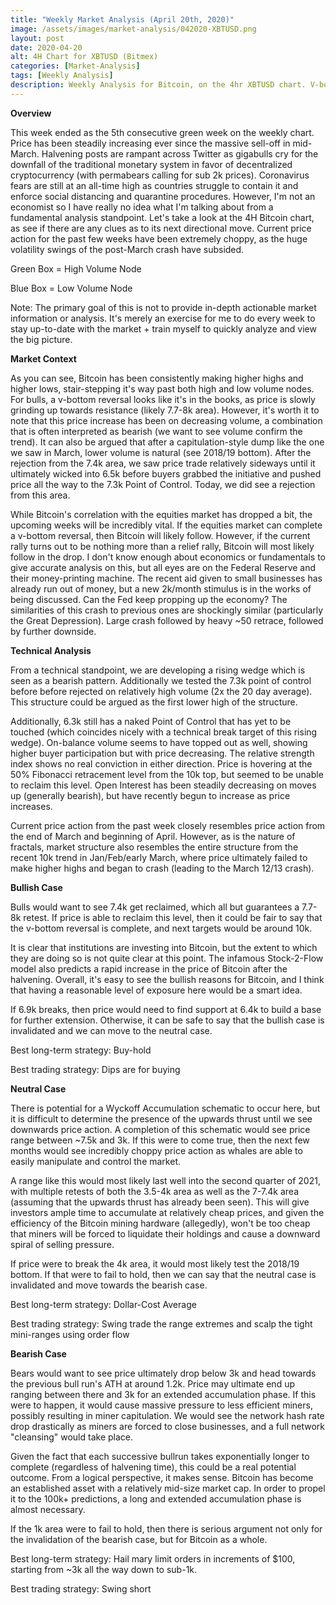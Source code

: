 ```yaml
---
title: "Weekly Market Analysis (April 20th, 2020)"
image: /assets/images/market-analysis/042020-XBTUSD.png
layout: post
date: 2020-04-20
alt: 4H Chart for XBTUSD (Bitmex)
categories: [Market-Analysis]
tags: [Weekly Analysis]
description: Weekly Analysis for Bitcoin, on the 4hr XBTUSD chart. V-bottom reversal? Or is this just a relief rally before real capitulation?
---
```


**Overview**

This week ended as the 5th consecutive green week on the weekly chart. Price has been steadily increasing ever since the massive sell-off in mid-March. Halvening posts are rampant across Twitter as gigabulls cry for the downfall of the traditional monetary system in favor of decentralized cryptocurrency (with permabears calling for sub 2k prices). Coronavirus fears are still at an all-time high as countries struggle to contain it and enforce social distancing and quarantine procedures. However, I'm not an economist so I have really no idea what I'm talking about from a fundamental analysis standpoint. Let's take a look at the 4H Bitcoin chart, as see if there are any clues as to its next directional move. Current price action for the past few weeks have been extremely choppy, as the huge volatility swings of the post-March crash have subsided.

Green Box = High Volume Node

Blue Box = Low Volume Node

Note: The primary goal of this is not to provide in-depth actionable market information or analysis. It's merely an exercise for me to do every week to stay up-to-date with the market + train myself to quickly analyze and view the big picture.

**Market Context**

As you can see, Bitcoin has been consistently making higher highs and higher lows, stair-stepping it's way past both high and low volume nodes. For bulls, a v-bottom reversal looks like it's in the books, as price is slowly grinding up towards resistance (likely 7.7-8k area). However, it's worth it to note that this price increase has been on decreasing volume, a combination that is often interpreted as bearish (we want to see volume confirm the trend). It can also be argued that after a capitulation-style dump like the one we saw in March, lower volume is natural (see 2018/19 bottom). After the rejection from the 7.4k area, we saw price trade relatively sideways until it ultimately wicked into 6.5k before buyers grabbed the initiative and pushed price all the way to the 7.3k Point of Control. Today, we did see a rejection from this area.

While Bitcoin's correlation with the equities market has dropped a bit, the upcoming weeks will be incredibly vital. If the equities market can complete a v-bottom reversal, then Bitcoin will likely follow. However, if the current rally turns out to be nothing more than a relief rally, Bitcoin will most likely follow in the drop. I don't know enough about economics or fundamentals to give accurate analysis on this, but all eyes are on the Federal Reserve and their money-printing machine. The recent aid given to small businesses has already run out of money, but a new 2k/month stimulus is in the works of being discussed. Can the Fed keep propping up the economy? The similarities of this crash to previous ones are shockingly similar (particularly the Great Depression). Large crash followed by heavy ~50 retrace, followed by further downside.

**Technical Analysis**

From a technical standpoint, we are developing a rising wedge which is seen as a bearish pattern. Additionally we tested the 7.3k point of control before before rejected on relatively high volume (2x the 20 day average). This structure could be argued as the first lower high of the structure.

Additionally, 6.3k still has a naked Point of Control that has yet to be touched (which coincides nicely with a technical break target of this rising wedge). On-balance volume seems to have topped out as well, showing higher buyer participation but with price decreasing. The relative strength index shows no real conviction in either direction. Price is hovering at the 50% Fibonacci retracement level from the 10k top, but seemed to be unable to reclaim this level. Open Interest has been steadily decreasing on moves up (generally bearish), but have recently begun to increase as price increases.

Current price action from the past week closely resembles price action from the end of March and beginning of April. However, as is the nature of fractals, market structure also resembles the entire structure from the recent 10k trend in Jan/Feb/early March, where price ultimately failed to make higher highs and began to crash (leading to the March 12/13 crash).

**Bullish Case**

Bulls would want to see 7.4k get reclaimed, which all but guarantees a 7.7-8k retest. If price is able to reclaim this level, then it could be fair to say that the v-bottom reversal is complete, and next targets would be around 10k.

It is clear that institutions are investing into Bitcoin, but the extent to which they are doing so is not quite clear at this point. The infamous Stock-2-Flow model also predicts a rapid increase in the price of Bitcoin after the halvening. Overall, it's easy to see the bullish reasons for Bitcoin, and I think that having a reasonable level of exposure here would be a smart idea.

If 6.9k breaks, then price would need to find support at 6.4k to build a base for further extension. Otherwise, it can be safe to say that the bullish case is invalidated and we can move to the neutral case.

Best long-term strategy: Buy-hold

Best trading strategy: Dips are for buying

**Neutral Case**

There is potential for a Wyckoff Accumulation schematic to occur here, but it is difficult to determine the presence of the upwards thrust until we see downwards price action. A completion of this schematic would see price range between ~7.5k and 3k. If this were to come true, then the next few months would see incredibly choppy price action as whales are able to easily manipulate and control the market.

A range like this would most likely last well into the second quarter of 2021, with multiple retests of both the 3.5-4k area as well as the 7-7.4k area (assuming that the upwards thrust has already been seen). This will give investors ample time to accumulate at relatively cheap prices, and given the efficiency of the Bitcoin mining hardware (allegedly), won't be too cheap that miners will be forced to liquidate their holdings and cause a downward spiral of selling pressure.

If price were to break the 4k area, it would most likely test the 2018/19 bottom. If that were to fail to hold, then we can say that the neutral case is invalidated and move towards the bearish case.

Best long-term strategy: Dollar-Cost Average

Best trading strategy: Swing trade the range extremes and scalp the tight mini-ranges using order flow

**Bearish Case**

Bears would want to see price ultimately drop below 3k and head towards the previous bull run's ATH at around 1.2k. Price may ultimate end up ranging between there and 3k for an extended accumulation phase. If this were to happen, it would cause massive pressure to less efficient miners, possibly  resulting in miner capitulation. We would see the network hash rate drop drastically as miners are forced to close businesses, and a full network "cleansing" would take place.

Given the fact that each successive bullrun takes exponentially longer to complete (regardless of halvening time), this could be a real potential outcome. From a logical perspective, it makes sense. Bitcoin has become an established asset with a relatively mid-size market cap. In order to propel it to the 100k+ predictions, a long and extended accumulation phase is almost necessary.

If the 1k area were to fail to hold, then there is serious argument not only for the invalidation of the bearish case, but for Bitcoin as a whole.

Best long-term strategy: Hail mary limit orders in increments of $100, starting from ~3k all the way down to sub-1k.

Best trading strategy: Swing short
